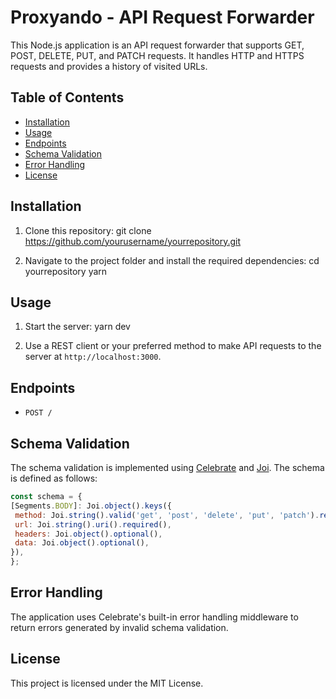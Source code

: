 # Proxyando - API Request Forwarder
This Node.js application is an API request forwarder that supports GET, POST, DELETE, PUT, and PATCH requests. It handles HTTP and HTTPS requests and provides a history of visited URLs.

## Table of Contents
- [Installation](#installation)
- [Usage](#usage)
- [Endpoints](#endpoints)
- [Schema Validation](#schema-validation)
- [Error Handling](#error-handling)
- [License](#license)

## Installation
1. Clone this repository:
git clone https://github.com/yourusername/yourrepository.git

2. Navigate to the project folder and install the required dependencies:
cd yourrepository
yarn


## Usage
1. Start the server:
yarn dev

2. Use a REST client or your preferred method to make API requests to the server at `http://localhost:3000`.

## Endpoints
- `POST /`

## Schema Validation
The schema validation is implemented using [Celebrate](https://github.com/arb/celebrate) and [Joi](https://github.com/hapijs/joi). The schema is defined as follows:

```javascript
const schema = {
[Segments.BODY]: Joi.object().keys({
 method: Joi.string().valid('get', 'post', 'delete', 'put', 'patch').required(),
 url: Joi.string().uri().required(),
 headers: Joi.object().optional(),
 data: Joi.object().optional(),
}),
};
```
## Error Handling
The application uses Celebrate's built-in error handling middleware to return errors generated by invalid schema validation.

## License
This project is licensed under the MIT License.
